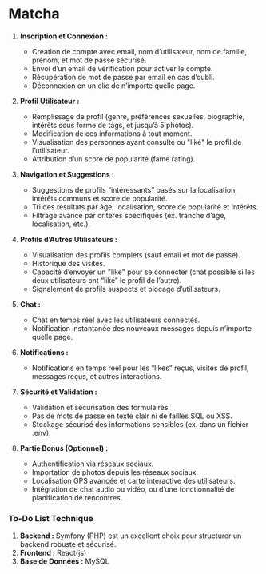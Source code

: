 # Matcha

1. **Inscription et Connexion :**

   - Création de compte avec email, nom d’utilisateur, nom de famille, prénom, et mot de passe sécurisé.
   - Envoi d’un email de vérification pour activer le compte.
   - Récupération de mot de passe par email en cas d’oubli.
   - Déconnexion en un clic de n’importe quelle page.

2. **Profil Utilisateur :**

   - Remplissage de profil (genre, préférences sexuelles, biographie, intérêts sous forme de tags, et jusqu’à 5 photos).
   - Modification de ces informations à tout moment.
   - Visualisation des personnes ayant consulté ou "liké" le profil de l’utilisateur.
   - Attribution d’un score de popularité (fame rating).

3. **Navigation et Suggestions :**

   - Suggestions de profils “intéressants” basés sur la localisation, intérêts communs et score de popularité.
   - Tri des résultats par âge, localisation, score de popularité et intérêts.
   - Filtrage avancé par critères spécifiques (ex. tranche d’âge, localisation, etc.).

4. **Profils d’Autres Utilisateurs :**

   - Visualisation des profils complets (sauf email et mot de passe).
   - Historique des visites.
   - Capacité d’envoyer un "like" pour se connecter (chat possible si les deux utilisateurs ont “liké” le profil de l’autre).
   - Signalement de profils suspects et blocage d’utilisateurs.

5. **Chat :**

   - Chat en temps réel avec les utilisateurs connectés.
   - Notification instantanée des nouveaux messages depuis n’importe quelle page.

6. **Notifications :**

   - Notifications en temps réel pour les “likes” reçus, visites de profil, messages reçus, et autres interactions.

7. **Sécurité et Validation :**

   - Validation et sécurisation des formulaires.
   - Pas de mots de passe en texte clair ni de failles SQL ou XSS.
   - Stockage sécurisé des informations sensibles (ex. dans un fichier .env).

8. **Partie Bonus (Optionnel) :**
   - Authentification via réseaux sociaux.
   - Importation de photos depuis les réseaux sociaux.
   - Localisation GPS avancée et carte interactive des utilisateurs.
   - Intégration de chat audio ou vidéo, ou d’une fonctionnalité de planification de rencontres.

### To-Do List Technique

1. **Backend :** Symfony (PHP) est un excellent choix pour structurer un backend robuste et sécurisé.
2. **Frontend :** React(js)
3. **Base de Données :** MySQL 
